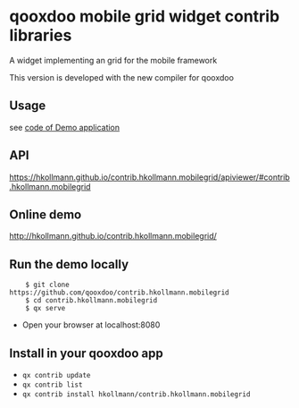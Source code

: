 # qooxdoo mobile grid widget contrib libraries

A widget implementing an grid for the mobile framework

This version is developed with the new compiler for qooxdoo

## Usage
see [code of Demo application](source/class/contrib/hkollmann/mobilegrid/demo/Application.js)

## API
https://hkollmann.github.io/contrib.hkollmann.mobilegrid/apiviewer/#contrib.hkollmann.mobilegrid

## Online demo
http://hkollmann.github.io/contrib.hkollmann.mobilegrid/

## Run the demo locally
```
    $ git clone https://github.com/qooxdoo/contrib.hkollmann.mobilegrid
    $ cd contrib.hkollmann.mobilegrid
    $ qx serve
```
- Open your browser at localhost:8080

## Install in your qooxdoo app
- `qx contrib update`
- `qx contrib list`
- `qx contrib install hkollmann/contrib.hkollmann.mobilegrid`
